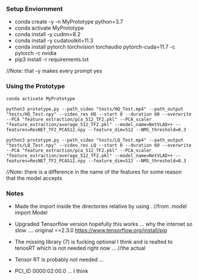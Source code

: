 

### Setup Enviornment 
* conda create -y -n MyPrototype python=3.7
* conda activate MyPrototype
* conda install -y cudnn=8.2
* conda install -y cudatoolkit=11.3
* conda install pytorch torchvision torchaudio pytorch-cuda=11.7 -c pytorch -c nvidia
* pip3 install -r requirements.txt

//Note: that -y makes every prompt yes


### Using the Prototype

`conda activate MyPrototype`

`python3 prototype.py --path_video "tests/HQ_Test.mp4" --path_output "tests/HQ_Test.npy" --video_res HQ --start 0 --duration 60 --overwrite --PCA "feature_extraction/pca_512_TF2.pkl" --PCA_scaler "feature_extraction/average_512_TF2.pkl" --model_name=NetVLAD++ --features=ResNET_TF2_PCA512.npy --feature_dim=512 --NMS_threshold=0.3`

`python3 prototype.py --path_video "tests/LQ_Test.mp4" --path_output "tests/LQ_Test.npy" --video_res LQ --start 0 --duration 60 --overwrite --PCA "feature_extraction/pca_512_TF2.pkl" --PCA_scaler "feature_extraction/average_512_TF2.pkl" --model_name=NetVLAD++ --features=ResNET_TF2_PCA512.npy --feature_dim=512 --NMS_threshold=0.3`

//Note: there is a difference in the name of the features for some reason that the model accepts

### Notes

- Made the import inside the directories relative by using . 
    //from .model import Model

- Upgraded Tensorflow version hopefully this works ... why the internet so slow ....  original ==2.3.0 
    https://www.tensorflow.org/install/pip

- The missing library (7) is fucking optional I think and is realted to tenosRT which is not needed right now ... 
    //the actual 

- Tensor RT is probably not needed ...

- PCI_ID 0000:02:00.0 ... I think
